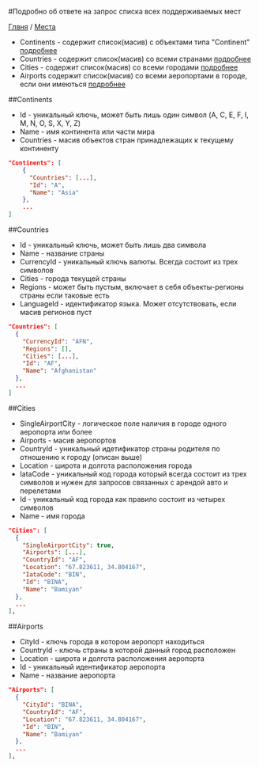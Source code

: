 #Подробно об ответе на запрос списка всех поддерживаемых мест

[Глвня](https://github.com/tolyaganzin/skyscanner-RU) / [Места](https://github.com/tolyaganzin/skyscanner-RU/blob/master/places/places.md)

* Continents	- содержит список(масив) с объектами типа "Continent" [подробнее](#continents)
* Countries	- содержит список(масив) со всеми странами [подробнее](#countries)
* Cities - содержит список(масив) со всеми городами [подробнее](#cities)
* Airports содержит список(масив) со всеми аеропортами в городе, если они имеються [подробнее](#airports)


##Continents

* Id - уникальный ключь, может быть лишь один символ (A, C, E, F, I, M, N, O, S, X, Y, Z)
* Name - имя континента или части мира
* Countries - масив объектов стран принадлежащих к текущему континенту

```json
"Continents": [
    {
      "Countries": [...],
      "Id": "A",
      "Name": "Asia"
    },
    ...
]
```


##Countries

* Id - уникальный ключь, может быть лишь два символа
* Name - название страны
* CurrencyId - уникальный ключь валюты. Всегда состоит из трех символов
* Cities - города текущей страны
* Regions - может быть пустым, включает в себя объекты-регионы страны если таковые есть
* LanguageId - идентификатор языка. Может отсутствовать, если масив регионов пуст

```json
"Countries": [
  {
    "CurrencyId": "AFN",
    "Regions": [],
    "Cities": [...],
    "Id": "AF",
    "Name": "Afghanistan"    
  },
  ...
]
```

##Cities

* SingleAirportCity - логическое поле наличия в городе одного аеропорта или более
* Airports - масив аеропортов
* CountryId - уникальный идетификатор страны родителя по отношению к городу (описан выше)
* Location - широта и долгота расположения города
* IataCode - уникальный код города который всегда состоит из трех символов и нужен для запросов связанных с арендой авто и перелетами
* Id - уникальный код города как правило состоит из четырех символов
* Name - имя города

```json
"Cities": [
  {
    "SingleAirportCity": true,
    "Airports": [...],
    "CountryId": "AF",
    "Location": "67.823611, 34.804167",
    "IataCode": "BIN",
    "Id": "BINA",
    "Name": "Bamiyan"
  },
  ...
],
```

##Airports

* CityId - ключь города в котором аеропорт находиться
* CountryId - ключь страны в которой данный город расположен
* Location - широта и долгота расположения аеропорта
* Id - уникальный идентификатор аеропорта
* Name - название аеропорта

```json
"Airports": [
  {
    "CityId": "BINA",
    "CountryId": "AF",
    "Location": "67.823611, 34.804167",
    "Id": "BIN",
    "Name": "Bamiyan"
  },
  ...
],
```
